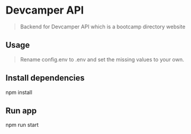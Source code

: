 # Devcamper API

> Backend for Devcamper API which is a bootcamp directory website

## Usage

> Rename config.env to .env and set the missing values to your own.

## Install dependencies

npm install

## Run app

npm run start
